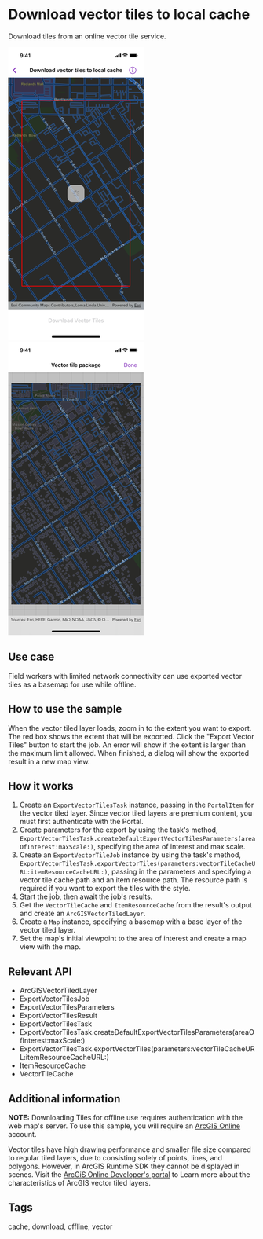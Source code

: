 # Download vector tiles to local cache

Download tiles from an online vector tile service.

![Screenshot of download vector tiles to local cache sample downloading](download-vector-tiles-to-local-cache-downloading.png)
![Screenshot of download vector tiles to local cache sample results](download-vector-tiles-to-local-cache-results.png)

## Use case

Field workers with limited network connectivity can use exported vector tiles as a basemap for use while offline.

## How to use the sample

When the vector tiled layer loads, zoom in to the extent you want to export. The red box shows the extent that will be exported. Click the "Export Vector Tiles" button to start the job. An error will show if the extent is larger than the maximum limit allowed. When finished, a dialog will show the exported result in a new map view.

## How it works

1. Create an `ExportVectorTilesTask` instance, passing in the `PortalItem` for the vector tiled layer. Since vector tiled layers are premium content, you must first authenticate with the Portal.
2. Create parameters for the export by using the task's method, `ExportVectorTilesTask.createDefaultExportVectorTilesParameters(areaOfInterest:maxScale:)`, specifying the area of interest and max scale.
3. Create an `ExportVectorTileJob` instance by using the task's method, `ExportVectorTilesTask.exportVectorTiles(parameters:vectorTileCacheURL:itemResourceCacheURL:)`, passing in the parameters and specifying a vector tile cache path and an item resource path. The resource path is required if you want to export the tiles with the style.
4. Start the job, then await the job's results.
5. Get the `VectorTileCache` and `ItemResourceCache` from the result's output and create an `ArcGISVectorTiledLayer`.
6. Create a `Map` instance, specifying a basemap with a base layer of the vector tiled layer.
7. Set the map's initial viewpoint to the area of interest and create a map view with the map.

## Relevant API

* ArcGISVectorTiledLayer
* ExportVectorTilesJob
* ExportVectorTilesParameters
* ExportVectorTilesResult
* ExportVectorTilesTask
* ExportVectorTilesTask.createDefaultExportVectorTilesParameters(areaOfInterest:maxScale:)
* ExportVectorTilesTask.exportVectorTiles(parameters:vectorTileCacheURL:itemResourceCacheURL:)
* ItemResourceCache
* VectorTileCache

## Additional information

**NOTE:** Downloading Tiles for offline use requires authentication with the web map's server. To use this sample, you will require an [ArcGIS Online](https://www.arcgis.com) account.

Vector tiles have high drawing performance and smaller file size compared to regular tiled layers, due to consisting solely of points, lines, and polygons. However, in ArcGIS Runtime SDK they cannot be displayed in scenes. Visit the [ArcGiS Online Developer's portal](https://developers.arcgis.com/java/latest/guide/layer-types-described.htm#ESRI_SECTION1_0A26749D5D094DAAA9DC12B2F9559E9E) to Learn more about the characteristics of ArcGIS vector tiled layers.

## Tags

cache, download, offline, vector